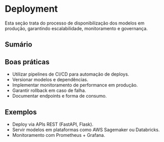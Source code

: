 # Deployment

Esta seção trata do processo de disponibilização dos modelos em produção,
garantindo escalabilidade, monitoramento e governança.

## Sumário

<!-- toc -->
<!-- tocstop -->

## Boas práticas

- Utilizar pipelines de CI/CD para automação de deploys.
- Versionar modelos e dependências.
- Implementar monitoramento de performance em produção.
- Garantir rollback em caso de falha.
- Documentar endpoints e forma de consumo.

## Exemplos

- Deploy via APIs REST (FastAPI, Flask).
- Servir modelos em plataformas como AWS Sagemaker ou Databricks.
- Monitoramento com Prometheus + Grafana.

